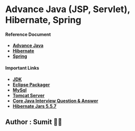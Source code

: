 # Advance Java (JSP, Servlet), Hibernate, Spring

#### Reference Document
* **[Advance Java]()**
* **[Hibernate]()**
* **[Spring]()**


#### Important Links

* **[JDK](https://www.oracle.com/java/technologies/downloads/)**
* **[Eclipse Packager](https://www.eclipse.org/downloads/download.php?file=/technology/epp/downloads/release/2022-12/R/eclipse-jee-2022-12-R-win32-x86_64.zip)**
* **[MySql](https://dev.mysql.com/downloads/installer/)**
* **[Tomcat Server](https://tomcat.apache.org/download-90.cgi)**
* **[Core Java Interview Question & Answer](https://javainbeats.com/#/java-interview-questions)**
* **[Hibernate Jars 5.5.7](https://sourceforge.net/projects/hibernate/files/hibernate-orm/5.5.7.Final/hibernate-release-5.5.7.Final.zip/download)**


## Author : Sumit :technologist: